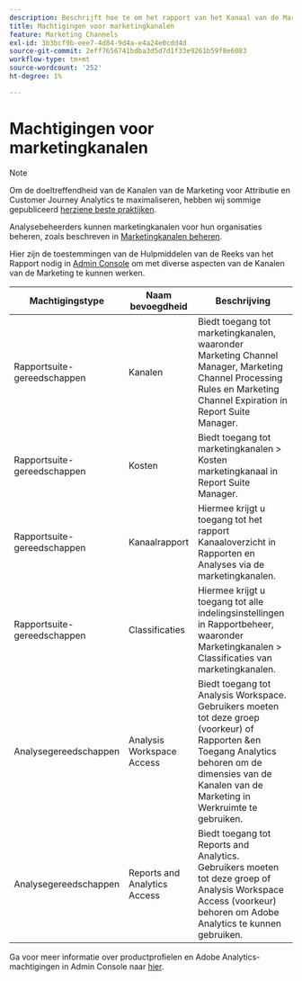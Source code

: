 ```yaml
---
description: Beschrijft hoe te om het rapport van het Kanaal van de Marketing in werking te stellen, beperkte admin gebruikersrechten, en gebruikersgroeptoestemmingen te verlenen om te rapporteren.
title: Machtigingen voor marketingkanalen
feature: Marketing Channels
exl-id: 3b3bcf9b-eee7-4d84-9d4a-e4a24e0cdd4d
source-git-commit: 2eff7656741bdba3d5d7d1f33e9261b59f8e6083
workflow-type: tm+mt
source-wordcount: '252'
ht-degree: 1%

---
```


# Machtigingen voor marketingkanalen

>[!NOTE]
>
>Om de doeltreffendheid van de Kanalen van de Marketing voor Attributie en Customer Journey Analytics te maximaliseren, hebben wij sommige gepubliceerd [herziene beste praktijken](/help/components/c-marketing-channels/mchannel-best-practices.md).
>
>Analysebeheerders kunnen marketingkanalen voor hun organisaties beheren, zoals beschreven in [Marketingkanalen beheren](/help/admin/admin/c-manage-report-suites/c-edit-report-suites/marketing-channels/c-channels.md).

Hier zijn de toestemmingen van de Hulpmiddelen van de Reeks van het Rapport nodig in [Admin Console](https://adminconsole.adobe.com/) om met diverse aspecten van de Kanalen van de Marketing te kunnen werken.

| Machtigingstype | Naam bevoegdheid | Beschrijving |
|---|---|---|
| Rapportsuite-gereedschappen | Kanalen | Biedt toegang tot marketingkanalen, waaronder Marketing Channel Manager, Marketing Channel Processing Rules en Marketing Channel Expiration in Report Suite Manager. |
| Rapportsuite-gereedschappen | Kosten | Biedt toegang tot marketingkanalen > Kosten marketingkanaal in Report Suite Manager. |
| Rapportsuite-gereedschappen | Kanaalrapport | Hiermee krijgt u toegang tot het rapport Kanaaloverzicht in Rapporten en Analyses via de marketingkanalen. |
| Rapportsuite-gereedschappen | Classificaties | Hiermee krijgt u toegang tot alle indelingsinstellingen in Rapportbeheer, waaronder Marketingkanalen > Classificaties van marketingkanalen. |
| Analysegereedschappen | Analysis Workspace Access | Biedt toegang tot Analysis Workspace. Gebruikers moeten tot deze groep (voorkeur) of Rapporten &amp;en Toegang Analytics behoren om de dimensies van de Kanalen van de Marketing in Werkruimte te gebruiken. |
| Analysegereedschappen | Reports and Analytics Access | Biedt toegang tot Reports and Analytics. Gebruikers moeten tot deze groep of Analysis Workspace Access (voorkeur) behoren om Adobe Analytics te kunnen gebruiken. |

Ga voor meer informatie over productprofielen en Adobe Analytics-machtigingen in Admin Console naar [hier](https://experienceleague.adobe.com/docs/analytics/admin/admin-console/permissions/product-profile.html).
